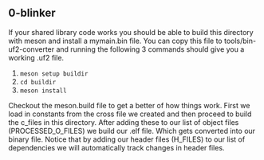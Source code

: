 ## 0-blinker
If your shared library code works you should be able to build this directory with meson and install a mymain.bin file. You can copy this file to tools/bin-uf2-converter and running  the following 3 commands should give you a working .uf2 file.

1. `meson setup buildir`
2. `cd buildir`
3. `meson install`

Checkout the meson.build file to get a better of how things work. First we load in constants from the cross file we created and then proceed to build the c_files in this directory. After adding these to our list of object files (PROCESSED_O_FILES) we build our .elf file. Which gets converted into our binary file. Notice that by adding our header files (H_FILES) to our list of dependencies we will automatically track changes in header files.